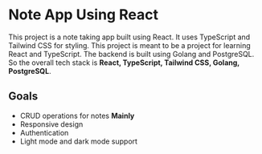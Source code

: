 # Note App Using React

This project is a note taking app built using React. It uses TypeScript and Tailwind CSS for styling. This project is meant to be a project for learning React and TypeScript. The backend is built using Golang and PostgreSQL. So the overall tech stack is **React, TypeScript, Tailwind CSS, Golang, PostgreSQL**.

## Goals
- CRUD operations for notes **Mainly**
- Responsive design
- Authentication
- Light mode and dark mode support
